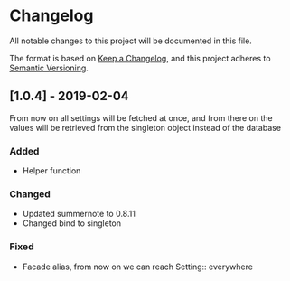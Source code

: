 # Changelog
All notable changes to this project will be documented in this file.

The format is based on [Keep a Changelog](https://keepachangelog.com/en/1.0.0/),
and this project adheres to [Semantic Versioning](https://semver.org/spec/v2.0.0.html).

## [1.0.4] - 2019-02-04

From now on all settings will be fetched at once, and from there on the values will be retrieved from the singleton object instead of the database

### Added
- Helper function

### Changed
- Updated summernote to 0.8.11
- Changed bind to singleton

### Fixed
- Facade alias, from now on we can reach Setting:: everywhere